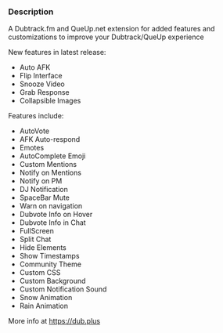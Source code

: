 ### Description

A Dubtrack.fm and QueUp.net extension for added features and customizations to improve your Dubtrack/QueUp experience

New features in latest release:

- Auto AFK
- Flip Interface
- Snooze Video
- Grab Response
- Collapsible Images

Features include:

- AutoVote
- AFK Auto-respond
- Emotes
- AutoComplete Emoji
- Custom Mentions
- Notify on Mentions
- Notify on PM
- DJ Notification
- SpaceBar Mute
- Warn on navigation
- Dubvote Info on Hover
- Dubvote Info in Chat
- FullScreen
- Split Chat
- Hide Elements
- Show Timestamps
- Community Theme
- Custom CSS
- Custom Background
- Custom Notification Sound
- Snow Animation
- Rain Animation

More info at https://dub.plus
